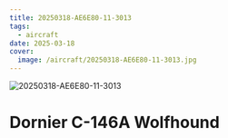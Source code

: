 ```yaml
---
title: 20250318-AE6E80-11-3013
tags:
  - aircraft
date: 2025-03-18
cover:
  image: /aircraft/20250318-AE6E80-11-3013.jpg
---
```

![20250318-AE6E80-11-3013](/aircraft/20250318-AE6E80-11-3013_1.jpg)

# Dornier C-146A Wolfhound